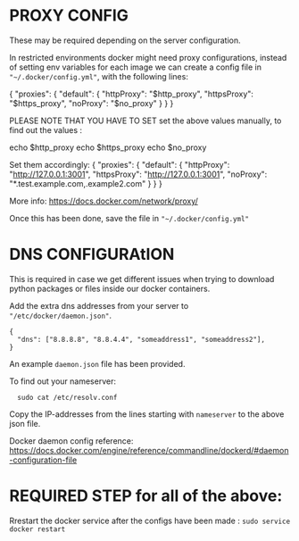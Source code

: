 # PROXY CONFIG

These may be required depending on the server configuration.

In restricted environments docker might need proxy configurations, instead of setting env variables for each image we can create a config file in ```"~/.docker/config.yml"```, with the following lines:

{
 "proxies":
 {
   "default":
   {
     "httpProxy": "$http_proxy",
     "httpsProxy": "$https_proxy",
     "noProxy": "$no_proxy"
   }
 }
}

PLEASE NOTE THAT YOU HAVE TO SET set the above values manually, to find out the values :

echo $http_proxy
echo $https_proxy
echo $no_proxy 

Set them accordingly:
{
 "proxies":
 {
   "default":
   {
     "httpProxy": "http://127.0.0.1:3001",
     "httpsProxy": "http://127.0.0.1:3001",
     "noProxy": "*.test.example.com,.example2.com"
   }
 }
}

More info: https://docs.docker.com/network/proxy/

Once this has been done, save the file in  ```"~/.docker/config.yml"``` 



# DNS CONFIGURAtION 

This is required in case we get different issues when trying to download python packages or files inside our docker containers.

Add the extra dns addresses from your server to ```"/etc/docker/daemon.json"```.

```
{
  "dns": ["8.8.8.8", "8.8.4.4", "someaddress1", "someaddress2"],
}
```
An example ```daemon.json``` file has been provided.

To find out your nameserver:

```
  sudo cat /etc/resolv.conf
```

Copy the IP-addresses from the lines starting with ```nameserver``` to the above json file.

Docker daemon config reference: https://docs.docker.com/engine/reference/commandline/dockerd/#daemon-configuration-file

# REQUIRED STEP for all of the above:

Rrestart the docker service after the configs have been made : ```sudo service docker restart```

